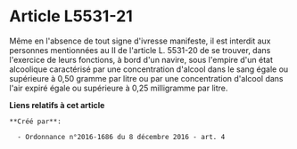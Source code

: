 # Article L5531-21

Même en l'absence de tout signe d'ivresse manifeste, il est interdit aux personnes mentionnées au II de l'article L. 5531-20
de se trouver, dans l'exercice de leurs fonctions, à bord d'un navire, sous l'empire d'un état alcoolique caractérisé par une
concentration d'alcool dans le sang égale ou supérieure à 0,50 gramme par litre ou par une concentration d'alcool dans l'air
expiré égale ou supérieure à 0,25 milligramme par litre.

**Liens relatifs à cet article**

	**Créé par**:

	  - Ordonnance n°2016-1686 du 8 décembre 2016 - art. 4
